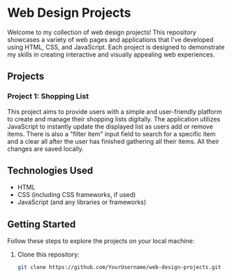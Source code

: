 # Web Design Projects

Welcome to my collection of web design projects! This repository showcases a variety of web pages and applications that I've developed using HTML, CSS, and JavaScript. Each project is designed to demonstrate my skills in creating interactive and visually appealing web experiences.

## Projects

### Project 1: Shopping List

This project aims to provide users with a simple and user-friendly platform to create and manage their shopping lists digitally. The application utilizes JavaScript to instantly update the displayed list as users add or remove items. There is also a "filter item" input field to search for a specific item and a clear all after the user has finished gathering all their items. All their changes are saved locally.

<!--### Project 0: [Project Name]-->
<!--Brief description of the project and its purpose. Highlight any key features, technologies used, and design inspiration. Include a screenshot or link to a live demo if available.-->

## Technologies Used

- HTML
- CSS (including CSS frameworks, if used)
- JavaScript (and any libraries or frameworks)
<!--- [Other technologies or tools used] -->

## Getting Started

Follow these steps to explore the projects on your local machine:

1. Clone this repository:

   ```bash
   git clone https://github.com/YourUsername/web-design-projects.git
